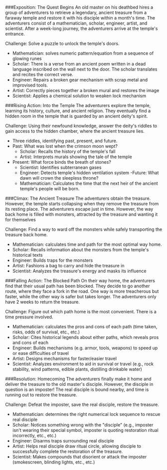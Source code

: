 ###Exposition: The Quest Begins
An old master on his deathbed hires a group of adventurers to retrieve a legendary, ancient treasure from a faraway temple and restore it with his disciple within a month's time. The adventurers consist of a mathematician, scholar, engineer, artist, and scientist. After a week-long journey, the adventurers arrive at the temple's entrance.

Challenge: Solve a puzzle to unlock the temple's doors.
- Mathematician: solves numeric pattern/equation from a sequence of glowing runes
- Scholar: There is a verse from an ancient poem written in a dead language inscribed on the wall next to the door. The scholar translates and recites the correct verse.
- Engineer: Repairs a broken gear mechanism with scrap metal and improvised tools.
- Artist: Correctly pieces together a broken mural and restores the image
- Scientist: Applies a chemical solution to weaken lock mechanism

###Rising Action: Into the Temple
The adventurers explore the temple, learning its history, culture, and ancient religion. They eventually find a hidden room in the temple that is guarded by an ancient deity's spirit.

Challenge: Using their newfound knowledge, answer the deity's riddles to gain access to the hidden chamber, where the ancient treasure lies.
- Three riddles, identifying past, present, and future.
- Past: What was lost when the crimson moon wept?
  - Scholar: Recalls the history of the temple's fall
  - Artist: Interprets murals showing the tale of the temple
- Present: What force binds the breath of stones?
  - Scientist: Identifies subterranean gases
  - Engineer: Detects temple's hidden ventilation system
-Future: What dawn will crown the sleepless throne?
  - Mathematician: Calculates the time that the next heir of the ancient temple's people will be born.

###Climax: The Ancient Treasure
The adventurers obtain the treasure. However, the temple starts collapsing when they remove the treasure from its resting place. The adventurers escape just in time. However, the way back home is filled with monsters, attracted by the treasure and wanting it for themselves

Challenge: Find a way to ward off the monsters while safely transporting the treasure back home.
- Mathematician: calculates time and path for the most optimal way home.
- Scholar: Recalls information about the monsters from the temple's historical texts
- Engineer: Builds traps for the monsters
- Artist: Fashions a bag to carry and hide the treasure in
- Scientist: Analyzes the treasure's energy and masks its influence

###Falling Action: The Blocked Path
On their way home, the adventurers find that their usual path has been blocked. They decide to go another route, where they face a fork in the road. One way is more treacherous but faster, while the other way is safer but takes longer. The adventurers only have 2 weeks to return the treasure.

Challenge: Figure out which path home is the most convenient. There is a time pressure involved.
- Mathematician: calculates the pros and cons of each path (time taken, risks, odds of survival, etc., etc.)
- Scholar: Cites historical legends about either paths, which reveals pros and cons of each
- Engineer: Builds mechanisms (e.g. armor, tools, weapons) to speed up or ease difficulties of travel
- Artist: Designs mechanisms for faster/easier travel
- Scientist: Analyzes environment to aid in survival or travel (e.g., rock stability, wind patterns, edible plants, distilling drinkable water)

###Resolution: Homecoming
The adventurers finally make it home and deliver the treasure to the old master's disciple. However, the disciple in question is an imposter! The real disciple is bound nearby, and time is running out to restore the treasure.

Challenge: Defeat the imposter, save the real disciple, restore the treasure.
- Mathematician: determines the right numerical lock sequence to rescue real disciple
- Scholar: Notices something wrong with the "disciple" (e.g., imposter isn't wearing their special symbol, imposter is quoting restoration ritual incorrectly, etc., etc.)
- Engineer: Disarms traps surrounding real disciple
- Artist: Helps real disciple draw ritual circle, allowing disciple to successfully complete the restoration of the treasure.
- Scientist: Makes compounds that disorient or attack the imposter (smokescreen, blinding lights, etc., etc.)
